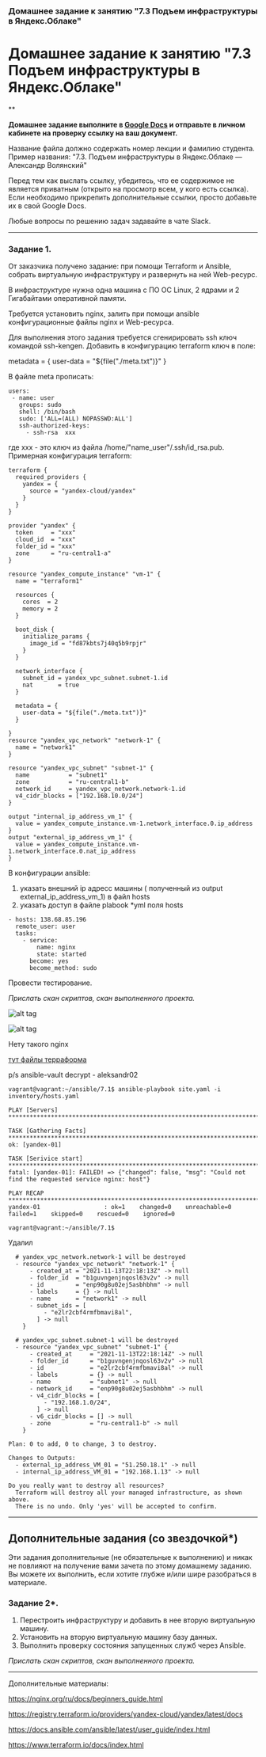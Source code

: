### Домашнее задание к занятию "7.3 Подъем инфраструктуры в Яндекс.Облаке"

# Домашнее задание к занятию "7.3 Подъем инфраструктуры в Яндекс.Облаке"

**

**Домашнее задание выполните в [Google Docs](https://docs.google.com/) и отправьте в личном кабинете на проверку ссылку на ваш документ.** 

Название файла должно содержать номер лекции и фамилию студента. Пример названия: "7.3. Подъем инфраструктуры в Яндекс.Облаке — Александр Волянский"
 
Перед тем как выслать ссылку, убедитесь, что ее содержимое не является приватным (открыто на просмотр всем, у кого есть ссылка). Если необходимо прикрепить дополнительные ссылки, просто добавьте их в свой Google Docs.

Любые вопросы по решению задач задавайте в чате Slack.

 ---

### Задание 1. 

От заказчика получено задание: при помощи Terraform и Ansible, собрать виртуальную инфраструктуру и развернуть на ней Web-ресурс. 

В инфраструктуре нужна одна машина с ПО ОС Linux, 2 ядрами и 2 Гигабайтами оперативной памяти. 

Требуется установить nginx, залить при помощи ansible конфигурационные файлы nginx и Web-ресурса. 

Для выполнения этого задания требуется сгенирировать ssh ключ командой ssh-kengen. Добавить в конфигурацию terraform ключ в поле:

 metadata = {
    user-data = "${file("./meta.txt")}"
  }
 
 В файле meta прописать: 
 ```
 users:
  - name: user
    groups: sudo
    shell: /bin/bash
    sudo: ['ALL=(ALL) NOPASSWD:ALL']
    ssh-authorized-keys:
      - ssh-rsa  xxx
```

где xxx - это ключ из файла /home/"name_user"/.ssh/id_rsa.pub.
Примерная конфигурация terraform:
```
terraform {
  required_providers {
    yandex = {
      source = "yandex-cloud/yandex"
    }
  }
}

provider "yandex" {
  token     = "xxx"
  cloud_id  = "xxx"
  folder_id = "xxx"
  zone      = "ru-central1-a"
}

resource "yandex_compute_instance" "vm-1" {
  name = "terraform1"

  resources {
    cores  = 2
    memory = 2
  }

  boot_disk {
    initialize_params {
      image_id = "fd87kbts7j40q5b9rpjr"
    }
  }

  network_interface {
    subnet_id = yandex_vpc_subnet.subnet-1.id
    nat       = true
  }
  
  metadata = {
    user-data = "${file("./meta.txt")}"
  }

}
resource "yandex_vpc_network" "network-1" {
  name = "network1"
}

resource "yandex_vpc_subnet" "subnet-1" {
  name           = "subnet1"
  zone           = "ru-central1-b"
  network_id     = yandex_vpc_network.network-1.id
  v4_cidr_blocks = ["192.168.10.0/24"]
}

output "internal_ip_address_vm_1" {
  value = yandex_compute_instance.vm-1.network_interface.0.ip_address
}
output "external_ip_address_vm_1" {
  value = yandex_compute_instance.vm-1.network_interface.0.nat_ip_address
}
```
В конфигурации ansible:
1) указать внешний ip адресс машины ( полученный из output external_ip_address_vm_1)  в файл hosts
2) указать доступ в файле plabook *yml поля hosts
```
- hosts: 138.68.85.196
  remote_user: user
  tasks:
    - service:
        name: nginx
        state: started
      become: yes
      become_method: sudo
```

Провести тестирование. 


*Прислать скан скриптов, скан выполненного проекта.*

![alt tag](https://github.com/avo1yanskiy/slin-homeworks/blob/main/sdvps-homeworks/images/7.3/Screenshot_1.png)

![alt tag](https://github.com/avo1yanskiy/slin-homeworks/blob/main/sdvps-homeworks/images/7.3/Screenshot_2.png)

Нету такого nginx

[тут файлы терраформа](https://github.com/avo1yanskiy/slin-homeworks/tree/main/sdvps-homeworks/terraform/terraform-1)

p/s   ansible-vault decrypt - aleksandr02

```
vagrant@vagrant:~/ansible/7.1$ ansible-playbook site.yaml -i inventory/hosts.yaml

PLAY [Servers] *******************************************************************************************************************

TASK [Gathering Facts] ***********************************************************************************************************
ok: [yandex-01]

TASK [Serivice start] ************************************************************************************************************
fatal: [yandex-01]: FAILED! => {"changed": false, "msg": "Could not find the requested service nginx: host"}

PLAY RECAP ***********************************************************************************************************************
yandex-01                  : ok=1    changed=0    unreachable=0    failed=1    skipped=0    rescued=0    ignored=0

vagrant@vagrant:~/ansible/7.1$
```
Удалил
```
  # yandex_vpc_network.network-1 will be destroyed
  - resource "yandex_vpc_network" "network-1" {
      - created_at = "2021-11-13T22:18:13Z" -> null
      - folder_id  = "b1guvngenjnqosl63v2v" -> null
      - id         = "enp90g8u02ej5asbhbhm" -> null
      - labels     = {} -> null
      - name       = "network1" -> null
      - subnet_ids = [
          - "e2lr2cbf4rmfbmavi8al",
        ] -> null
    }

  # yandex_vpc_subnet.subnet-1 will be destroyed
  - resource "yandex_vpc_subnet" "subnet-1" {
      - created_at     = "2021-11-13T22:18:14Z" -> null
      - folder_id      = "b1guvngenjnqosl63v2v" -> null
      - id             = "e2lr2cbf4rmfbmavi8al" -> null
      - labels         = {} -> null
      - name           = "subnet1" -> null
      - network_id     = "enp90g8u02ej5asbhbhm" -> null
      - v4_cidr_blocks = [
          - "192.168.1.0/24",
        ] -> null
      - v6_cidr_blocks = [] -> null
      - zone           = "ru-central1-b" -> null
    }

Plan: 0 to add, 0 to change, 3 to destroy.

Changes to Outputs:
  - external_ip_address_VM_01 = "51.250.18.1" -> null
  - internal_ip_address_VM_01 = "192.168.1.13" -> null

Do you really want to destroy all resources?
  Terraform will destroy all your managed infrastructure, as shown above.
  There is no undo. Only 'yes' will be accepted to confirm.

```

---

## Дополнительные задания (со звездочкой*)

Эти задания дополнительные (не обязательные к выполнению) и никак не повлияют на получение вами зачета по этому домашнему заданию. Вы можете их выполнить, если хотите глубже и/или шире разобраться в материале.
 
### Задание 2*.

1. Перестроить инфраструктуру и добавить в нее вторую виртуальную машину. 
2. Установить на вторую виртуальную машину базу данных. 
3. Выполнить проверку состояния запущенных служб через Ansible.


*Прислать скан скриптов, скан выполненного проекта.*

---

Дополнительные материалы: 

https://nginx.org/ru/docs/beginners_guide.html

https://registry.terraform.io/providers/yandex-cloud/yandex/latest/docs

https://docs.ansible.com/ansible/latest/user_guide/index.html

https://www.terraform.io/docs/index.html
